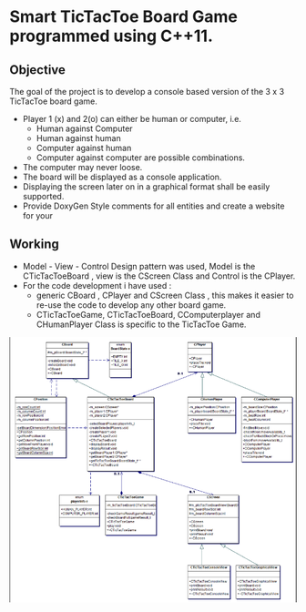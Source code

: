 # Smart TicTacToe Board Game programmed using C++11. 
## Objective
The goal of the project is to develop a console based version of the 3 x 3 TicTacToe board game.
  * Player 1 (x) and 2(o) can either be human or computer, i.e.
    * Human against Computer
    * Human against human
    * Computer against human
    * Computer against computer are possible combinations.
  * The computer may never loose.
  * The board will be displayed as a console application.
  * Displaying the screen later on in a graphical format shall be easily supported.
  * Provide DoxyGen Style comments for all entities and create a website for your

## Working

* Model - View - Control Design pattern was used, Model is the CTicTacToeBoard , view is the CScreen Class and Control is the CPlayer.
* For the code development i have used :
   * generic CBoard , CPlayer and CScreen Class , this makes it easier to re-use the code to develop any other board game.
   * CTicTacToeGame, CTicTacToeBoard, CComputerplayer and CHumanPlayer Class is specific to the TicTacToe Game.

![UML](UML/uml_image_TicTacToe.png)
